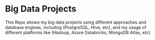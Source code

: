 # Big Data Projects
This Repo shows my big data projects using different approaches and database engines, including (PostgreSQL, Hive, etc), and my usage of different platforms like (Hadoop, Azure Databricks, MongoDB Atlas, etc)
